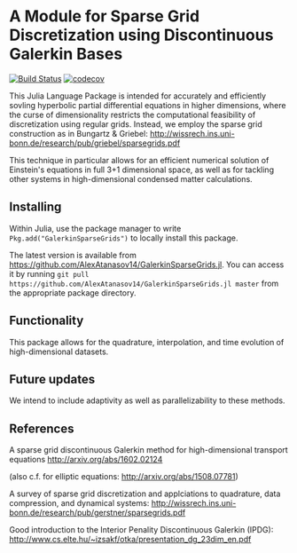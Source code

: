 # A Module for Sparse Grid Discretization using Discontinuous Galerkin Bases

[![Build Status](https://travis-ci.org/AlexAtanasov14/GalerkinSparseGrids.jl.svg?branch=master)](https://travis-ci.org/AlexAtanasov14/GalerkinSparseGrids.jl)
[![codecov](https://codecov.io/gh/AlexAtanasov14/GalerkinSparseGrids.jl/branch/master/graph/badge.svg)](https://codecov.io/gh/AlexAtanasov14/GalerkinSparseGrids.jl)

This Julia Language Package is intended for accurately and efficiently sovling hyperbolic partial differential equations in higher dimensions, where the curse of dimensionality restricts the computational feasibility of discretization using regular grids. Instead, we employ the sparse grid construction as in Bungartz & Griebel:
http://wissrech.ins.uni-bonn.de/research/pub/griebel/sparsegrids.pdf

This technique in particular allows for an efficient numerical solution of Einstein's equations in full 3+1 dimensional space, as well as for tackling other systems in high-dimensional condensed matter calculations. 

## Installing

Within Julia, use the package manager to write
`Pkg.add("GalerkinSparseGrids")` to locally install this package. 

The latest version is available from <https://github.com/AlexAtanasov14/GalerkinSparseGrids.jl>. You can access it by running `git pull https://github.com/AlexAtanasov14/GalerkinSparseGrids.jl master` from the appropriate package directory.

## Functionality

This package allows for the quadrature, interpolation, and time evolution of high-dimensional datasets. 


## Future updates

We intend to include adaptivity as well as parallelizability to these methods. 

## References

A sparse grid discontinuous Galerkin method for high-dimensional transport equations
http://arxiv.org/abs/1602.02124

(also c.f. for elliptic equations: http://arxiv.org/abs/1508.07781)

A survey of sparse grid discretization and applciations to quadrature, data compression, and dynamical systems: 
http://wissrech.ins.uni-bonn.de/research/pub/gerstner/sparsegrids.pdf

Good introduction to the Interior Penality Discontinuous Galerkin (IPDG):
http://www.cs.elte.hu/~izsakf/otka/presentation_dg_23dim_en.pdf
